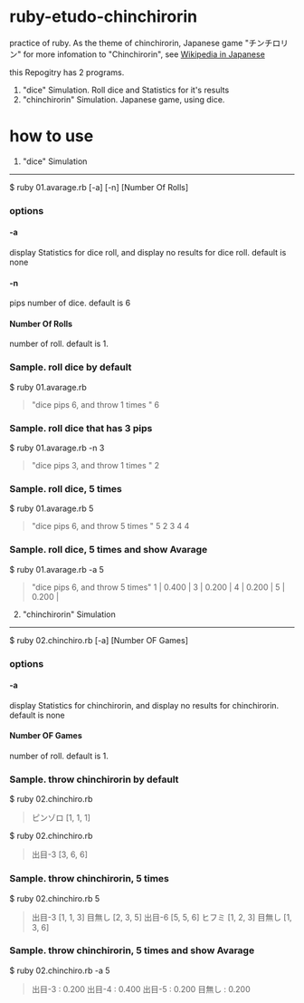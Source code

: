 ruby-etudo-chinchirorin
=======================

practice of ruby. As the theme of chinchirorin, Japanese game "チンチロリン"
for more infomation to "Chinchirorin", see [Wikipedia in Japanese](http://ja.wikipedia.org/wiki/%E3%83%81%E3%83%B3%E3%83%81%E3%83%AD%E3%83%AA%E3%83%B3)

this Repogitry has 2 programs.
1. "dice" Simulation. Roll dice and Statistics for it's results
2. "chinchirorin" Simulation. Japanese game, using dice.

how to use
=======================

1. "dice" Simulation
-----------------------------
$ ruby 01.avarage.rb [-a] [-n] [Number Of Rolls]

### options ###
#### -a ####
display Statistics for dice roll, and display no results for dice roll. default is none

#### -n ####
pips number of dice. default is 6

#### Number Of Rolls ####
number of roll. default is 1.

### Sample. roll dice by default ###
$ ruby 01.avarage.rb
> "dice pips 6, and throw 1 times "
> 6

### Sample. roll dice that has 3 pips ###
$ ruby 01.avarage.rb -n 3
> "dice pips 3, and throw 1 times "
> 2

### Sample. roll dice, 5 times ###
$ ruby 01.avarage.rb 5
> "dice pips 6, and throw 5 times "
> 5
> 2
> 3
> 4
> 4

### Sample. roll dice, 5 times and show Avarage ###
$ ruby 01.avarage.rb -a 5
> "dice pips 6, and throw 5 times"
>   1  | 0.400 |
>   3  | 0.200 |
>   4  | 0.200 |
>   5  | 0.200 |

2. "chinchirorin" Simulation
-----------------------------
$ ruby 02.chinchiro.rb [-a] [Number OF Games]

### options ###
#### -a  ####
display Statistics for chinchirorin, and display no results for chinchirorin. default is none

#### Number OF Games ####
number of roll. default is 1.

### Sample. throw chinchirorin by default ###
$ ruby 02.chinchiro.rb
> ピンゾロ	[1, 1, 1]

$ ruby 02.chinchiro.rb
> 出目-3	[3, 6, 6]

### Sample. throw chinchirorin, 5 times ###
$ ruby 02.chinchiro.rb 5
> 出目-3  [1, 1, 3]
> 目無し  [2, 3, 5]
> 出目-6  [5, 5, 6]
> ヒフミ  [1, 2, 3]
> 目無し  [1, 3, 6]

### Sample. throw chinchirorin, 5 times and show Avarage ###
$ ruby 02.chinchiro.rb -a 5
> 出目-3 : 0.200
> 出目-4 : 0.400
> 出目-5 : 0.200
> 目無し : 0.200
	